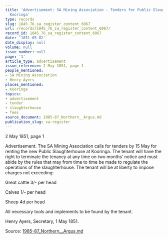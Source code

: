 ```yaml
---
title: 'Advertisement: SA Mining Association - Tenders for Public Slaughterhouse at
  Kooringa'
type: records
slug: 1845_76_sa_register_content_6067
url: /records/1845_76_sa_register_content_6067/
record_id: 1845_76_sa_register_content_6067
date: '1851-05-02'
date_display: null
volume: null
issue_number: null
page: '1'
article_type: advertisement
issue_reference: 2 May 1851, page 1
people_mentioned:
- SA Mining Association
- Henry Ayers
places_mentioned:
- Kooringa
topics:
- advertisement
- tender
- slaughterhouse
- fees
source_document: 1985-87_Northern__Argus.md
publication_slug: sa-register
---
```


2 May 1851, page 1

Advertisement.  The SA Mining Association calls for tenders by 15 May for renting the new Public Slaughterhouse at Kooringa.  The tenant will have the right to terminate the tenancy at any time on two months’ notice and must abide by the rules that may from time to time be made to regulate the operations of the slaughterhouse.  The tenant will be at liberty to impose charges not exceeding:

Great cattle	3/- per head

Calves	1/- per head

Sheep	4d per head

All necessary tools and implements to be found by the tenant.

Henry Ayers, Secretary, 1 May 1851.

Source: [1985-87_Northern__Argus.md](/downloads/markdown/1985-87_Northern__Argus.md)
